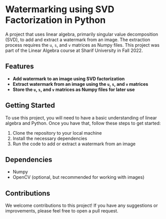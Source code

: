 # Watermarking using SVD Factorization in Python

A project that uses linear algebra, primarily singular value decomposition (SVD), to add and extract a watermark from an image. The extraction process requires the `u`, `s`, and `v` matrices as Numpy files. This project was part of the Linear Algebra course at Sharif University in Fall 2022.

## Features
- **Add watermark to an image using SVD factorization**
- **Extract watermark from an image using the `u`, `s`, and `v` matrices**
- **Store the `u`, `s`, and `v` matrices as Numpy files for later use**

## Getting Started
To use this project, you will need to have a basic understanding of linear algebra and Python. Once you have that, follow these steps to get started:
1. Clone the repository to your local machine
2. Install the necessary dependencies
3. Run the code to add or extract a watermark from an image

## Dependencies
- Numpy
- OpenCV (optional, but recommended for working with images)

## Contributions
We welcome contributions to this project! If you have any suggestions or improvements, please feel free to open a pull request.
